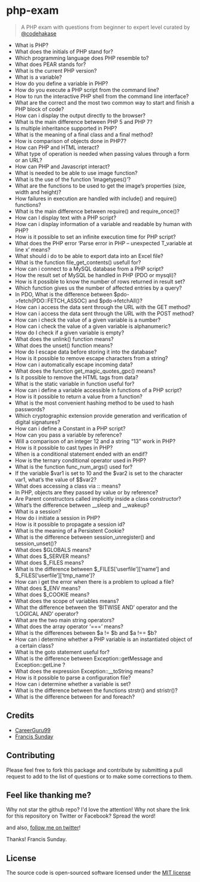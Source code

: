 # php-exam
>A PHP exam with questions from beginner to expert level curated by [@codehakase](https://twitter.com/iamfrankcute)

* What is PHP?
* What does the initials of PHP stand for?
* Which programming language does PHP resemble to?
* What does PEAR stands for?
* What is the current PHP version?
* What is a variable?
* How do you define a variable in PHP?
* How do you execute a PHP script from the command line?
* How to run the interactive PHP shell from the command line interface?
* What are the correct and the most two common way to start and finish a PHP block of code?
* How can i display the output directly to the browser?
* What is the main difference between PHP 5 and PHP 7?
* Is multiple inheritance supported in PHP?
* What is the meaning of a final class and a final method?
* How is comparison of objects done in PHP7?
* How can PHP and HTML interact?
* What type of operation is needed when passing values through a form or an URL?
* How can PHP and Javascript interact?
* What is needed to be able to use image function?
* What is the use of the function ‘imagetypes()’?
* What are the functions to be used to get the image’s properties (size, width and height)?
* How failures in execution are handled with include() and require() functions?
* What is the main difference between require() and require_once()?
* How can I display text with a PHP script?
* How can i display information of a variable and readable by human with PHP?
* How is it possible to set an infinite execution time for PHP script?
* What does the PHP error ‘Parse error in PHP – unexpected T_variable at line x’ means?
* What should i do to be able to export data into an Excel file?
* What is the function file_get_contents() usefull for?
* How can i connect to a MySQL database from a PHP script?
* How the result set of MySQL be handled in PHP (PDO or mysqli)?
* How is it possible to know the number of rows returned in result set?
* Which function gives us the number of affected entries by a query?
* In PDO, What is the difference between $pdo->fetch(PDO::FETCH_ASSOC) and $pdo->fetchAll()?
* How can i access the data sent through the URL with the GET method?
* How can i access the data sent through the URL with the POST method?
* How can i check the value of a given variable is a number?
* How can i check the value of a given variable is alphanumeric?
* How do I check if a given variable is empty?
* What does the unlink() function means?
* What does the unset() function means?
* How do I escape data before storing it into the database?
* How is it possible to remove escape characters from a string?
* How can i automatically escape incoming data?
* What does the function get_magic_quotes_gpc() means?
* Is it possible to remove the HTML tags from data?
* What is the static variable in function useful for?
* How can i define a variable accessible in functions of a PHP script?
* How is it possible to return a value from a function?
* What is the most convenient hashing method to be used to hash passwords?
* Which cryptographic extension provide generation and verification of digital signatures?
* How can i define a Constant in a PHP script?
* How can you pass a variable by reference?
* Will a comparison of an integer 12 and a string “13” work in PHP?
* How is it possible to cast types in PHP?
* When is a conditional statement ended with an endif?
* How is the ternary conditional operator used in PHP?
* What is the function func_num_args() used for?
* If the variable $var1 is set to 10 and the $var2 is set to the character var1, what’s the value of $$var2?
* What does accessing a class via :: means?
* In PHP, objects are they passed by value or by reference?
* Are Parent constructors called implicitly inside a class constructor?
* What’s the difference between __sleep and __wakeup?
* What is a session?
* How do i initiate a session in PHP?
* How is it possible to propagate a session id?
* What is the meaning of a Persistent Cookie?
* What is the difference between session_unregister() and session_unset()?
* What does $GLOBALS means?
* What does $_SERVER means?
* What does $_FILES means?
* What is the difference between $_FILES[‘userfile’][‘name’] and $_FILES[‘userfile’][‘tmp_name’]?
* How can i get the error when there is a problem to upload a file?
* What does $_ENV means?
* What does $_COOKIE means?
* What does the scope of variables means?
* What the difference between the ‘BITWISE AND’ operator and the ‘LOGICAL AND’ operator?
* What are the two main string operators?
* What does the array operator ‘===’ means?
* What is the differences between $a != $b and $a !== $b?
* How can i determine whether a PHP variable is an instantiated object of a certain class?
* What is the goto statement useful for?
* What is the difference between  Exception::getMessage and Exception::getLine ?
* What does the expression Exception::__toString means?
* How is it possible to parse a configuration file?
* How can i determine whether a variable is set?
* What is the difference between the functions strstr() and stristr()?
* What is the difference between for and foreach?


## Credits

- [CareerGuru99](http://career.guru99.com/top-100-php-interview-questions-answers/)
- [Francis Sunday](https://twitter.com/iamfrankcute)



## Contributing
Please feel free to fork this package and contribute by submitting a pull request to add to the list of questions or to make some corrections to them.


## Feel like thanking me?

Why not star the github repo? I'd love the attention! Why not share the link for this repository on Twitter or Facebook? Spread the word!

and also, [follow me on twitter](https://twitter.com/iamfrankcute)!

Thanks!
Francis Sunday.


## License
The source code is open-sourced software licensed under the [MIT license](LICENSE.md)

